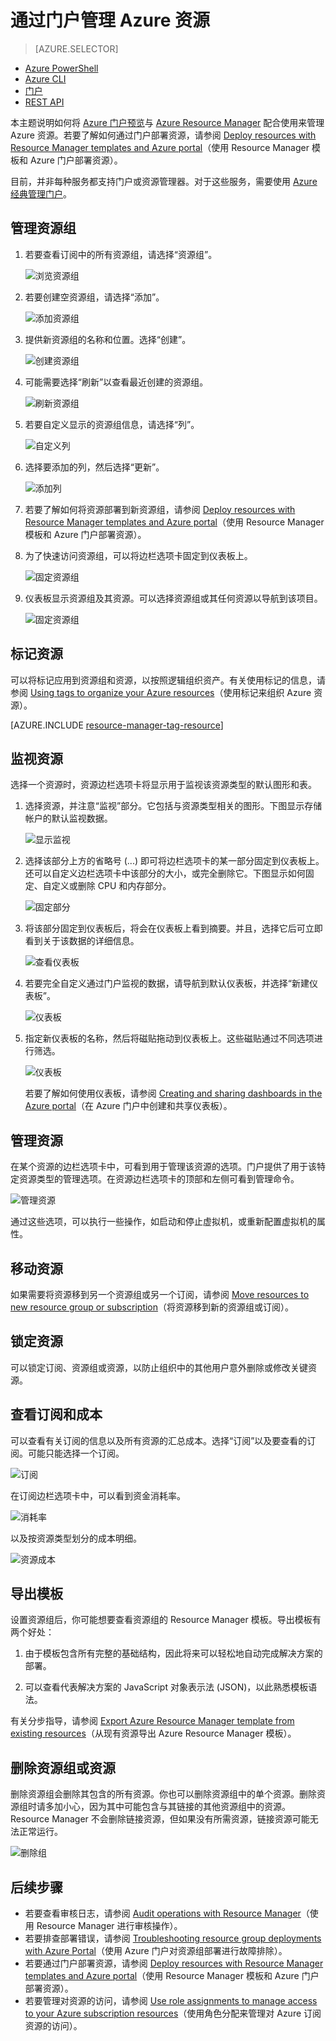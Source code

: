 <properties 
	pageTitle="使用 Azure 门户管理 Azure 资源 | Azure" 
	description="使用 Azure 门户和 Azure Resource Manager 来管理资源。说明如何使用仪表板和磁贴来资源监视。" 
	services="azure-resource-manager,azure-portal" 
	documentationCenter="" 
	authors="tfitzmac" 
	manager="timlt" 
	editor="tysonn"/>

<tags 
	ms.service="azure-resource-manager" 
	ms.workload="multiple" 
	ms.tgt_pltfrm="na" 
	ms.devlang="na" 
	ms.topic="article" 
	ms.date="09/12/2016" 
	wacn.date="12/15/2016" 
	ms.author="tomfitz"/>  


# 通过门户管理 Azure 资源

> [AZURE.SELECTOR]
- [Azure PowerShell](/documentation/articles/powershell-azure-resource-manager/)
- [Azure CLI](/documentation/articles/xplat-cli-azure-resource-manager/)
- [门户](/documentation/articles/resource-group-portal/)
- [REST API](/documentation/articles/resource-manager-rest-api/)

本主题说明如何将 [Azure 门户预览](https://portal.azure.cn)与 [Azure Resource Manager](/documentation/articles/resource-group-overview/) 配合使用来管理 Azure 资源。若要了解如何通过门户部署资源，请参阅 [Deploy resources with Resource Manager templates and Azure portal](/documentation/articles/resource-group-template-deploy-portal/)（使用 Resource Manager 模板和 Azure 门户部署资源）。

目前，并非每种服务都支持门户或资源管理器。对于这些服务，需要使用 [Azure 经典管理门户](https://manage.windowsazure.cn)。

## 管理资源组 <a name="create-resource-group-and-resources"></a>

1. 若要查看订阅中的所有资源组，请选择“资源组”。

    ![浏览资源组](./media/resource-group-portal/browse-groups.png)  


1. 若要创建空资源组，请选择“添加”。

    ![添加资源组](./media/resource-group-portal/add-resource-group.png)  


1. 提供新资源组的名称和位置。选择“创建”。

    ![创建资源组](./media/resource-group-portal/create-empty-group.png)  


1. 可能需要选择“刷新”以查看最近创建的资源组。

    ![刷新资源组](./media/resource-group-portal/refresh-resource-groups.png)  


1. 若要自定义显示的资源组信息，请选择“列”。

    ![自定义列](./media/resource-group-portal/select-columns.png)  


1. 选择要添加的列，然后选择“更新”。

    ![添加列](./media/resource-group-portal/add-columns.png)  


1. 若要了解如何将资源部署到新资源组，请参阅 [Deploy resources with Resource Manager templates and Azure portal](/documentation/articles/resource-group-template-deploy-portal/)（使用 Resource Manager 模板和 Azure 门户部署资源）。

1. 为了快速访问资源组，可以将边栏选项卡固定到仪表板上。

    ![固定资源组](./media/resource-group-portal/pin-group.png)  


1. 仪表板显示资源组及其资源。可以选择资源组或其任何资源以导航到该项目。

    ![固定资源组](./media/resource-group-portal/show-resource-group-dashboard.png)  


## 标记资源

可以将标记应用到资源组和资源，以按照逻辑组织资产。有关使用标记的信息，请参阅 [Using tags to organize your Azure resources](/documentation/articles/resource-group-using-tags/)（使用标记来组织 Azure 资源）。

[AZURE.INCLUDE [resource-manager-tag-resource](../../includes/resource-manager-tag-resources.md)]

## 监视资源

选择一个资源时，资源边栏选项卡将显示用于监视该资源类型的默认图形和表。

1. 选择资源，并注意“监视”部分。它包括与资源类型相关的图形。下图显示存储帐户的默认监视数据。

    ![显示监视](./media/resource-group-portal/show-monitoring.png)  


1. 选择该部分上方的省略号 (...) 即可将边栏选项卡的某一部分固定到仪表板上。还可以自定义边栏选项卡中该部分的大小，或完全删除它。下图显示如何固定、自定义或删除 CPU 和内存部分。

    ![固定部分](./media/resource-group-portal/pin-cpu-section.png)  


1. 将该部分固定到仪表板后，将会在仪表板上看到摘要。并且，选择它后可立即看到关于该数据的详细信息。

    ![查看仪表板](./media/resource-group-portal/view-startboard.png)  


1. 若要完全自定义通过门户监视的数据，请导航到默认仪表板，并选择“新建仪表板”。

    ![仪表板](./media/resource-group-portal/dashboard.png)  


1. 指定新仪表板的名称，然后将磁贴拖动到仪表板上。这些磁贴通过不同选项进行筛选。

    ![仪表板](./media/resource-group-portal/create-dashboard.png)  


     若要了解如何使用仪表板，请参阅 [Creating and sharing dashboards in the Azure portal](/documentation/articles/azure-portal-dashboards/)（在 Azure 门户中创建和共享仪表板）。

## 管理资源

在某个资源的边栏选项卡中，可看到用于管理该资源的选项。门户提供了用于该特定资源类型的管理选项。在资源边栏选项卡的顶部和左侧可看到管理命令。

![管理资源](./media/resource-group-portal/manage-resources.png)  


通过这些选项，可以执行一些操作，如启动和停止虚拟机，或重新配置虚拟机的属性。

## 移动资源

如果需要将资源移到另一个资源组或另一个订阅，请参阅 [Move resources to new resource group or subscription](/documentation/articles/resource-group-move-resources/)（将资源移到新的资源组或订阅）。

## 锁定资源

可以锁定订阅、资源组或资源，以防止组织中的其他用户意外删除或修改关键资源。

## 查看订阅和成本

可以查看有关订阅的信息以及所有资源的汇总成本。选择“订阅”以及要查看的订阅。可能只能选择一个订阅。

![订阅](./media/resource-group-portal/select-subscription.png)  


在订阅边栏选项卡中，可以看到资金消耗率。

![消耗率](./media/resource-group-portal/burn-rate.png)  


以及按资源类型划分的成本明细。

![资源成本](./media/resource-group-portal/cost-by-resource.png)  


## 导出模板

设置资源组后，你可能想要查看资源组的 Resource Manager 模板。导出模板有两个好处：

1. 由于模板包含所有完整的基础结构，因此将来可以轻松地自动完成解决方案的部署。

2. 可以查看代表解决方案的 JavaScript 对象表示法 (JSON)，以此熟悉模板语法。

有关分步指导，请参阅 [Export Azure Resource Manager template from existing resources](/documentation/articles/resource-manager-export-template/)（从现有资源导出 Azure Resource Manager 模板）。

## 删除资源组或资源

删除资源组会删除其包含的所有资源。你也可以删除资源组中的单个资源。删除资源组时请多加小心，因为其中可能包含与其链接的其他资源组中的资源。Resource Manager 不会删除链接资源，但如果没有所需资源，链接资源可能无法正常运行。

![删除组](./media/resource-group-portal/delete-group.png)  



## 后续步骤

- 若要查看审核日志，请参阅 [Audit operations with Resource Manager](/documentation/articles/resource-group-audit/)（使用 Resource Manager 进行审核操作）。
- 若要排查部署错误，请参阅 [Troubleshooting resource group deployments with Azure Portal](/documentation/articles/resource-manager-troubleshoot-deployments-portal/)（使用 Azure 门户对资源组部署进行故障排除）。
- 若要通过门户部署资源，请参阅 [Deploy resources with Resource Manager templates and Azure portal](/documentation/articles/resource-group-template-deploy-portal/)（使用 Resource Manager 模板和 Azure 门户部署资源）。
- 若要管理对资源的访问，请参阅 [Use role assignments to manage access to your Azure subscription resources](/documentation/articles/role-based-access-control-configure/)（使用角色分配来管理对 Azure 订阅资源的访问）。

<!---HONumber=Mooncake_1010_2016-->